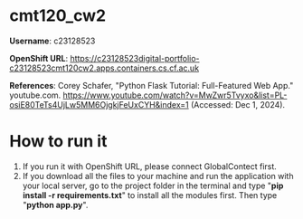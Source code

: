 # cmt120_cw2
**Username**: c23128523

**OpenShift URL**: https://c23128523digital-portfolio-c23128523cmt120cw2.apps.containers.cs.cf.ac.uk

**References**: 
Corey Schafer, "Python Flask Tutorial: Full-Featured Web App." youtube.com. https://www.youtube.com/watch?v=MwZwr5Tvyxo&list=PL-osiE80TeTs4UjLw5MM6OjgkjFeUxCYH&index=1 (Accessed: Dec 1, 2024).

# How to run it
1. If you run it with OpenShift URL, please connect GlobalContect first.
2. If you download all the files to your machine and run the application with your local server, go to the project folder in the terminal and type "**pip install -r requirements.txt**" to install all the modules first. Then type "**python app.py**".
